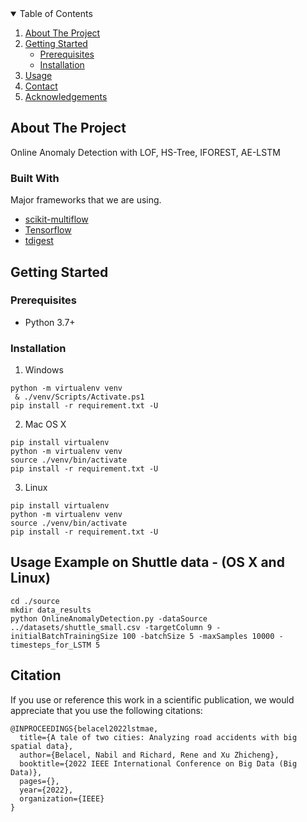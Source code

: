 
<!-- TABLE OF CONTENTS -->
<details open="open">
  <summary>Table of Contents</summary>
  <ol>
    <li>
      <a href="#about-the-project">About The Project</a>
    </li>
    <li>
      <a href="#getting-started">Getting Started</a>
      <ul>
        <li><a href="#prerequisites">Prerequisites</a></li>
        <li><a href="#installation">Installation</a></li>
      </ul>
    </li>
    <li><a href="#usage">Usage</a></li>
    <!--
    <li><a href="#contributing">Contributing</a></li>
    <li><a href="#license">License</a></li>
    -->
    <li><a href="#contact">Contact</a></li>
    <li><a href="#acknowledgements">Acknowledgements</a></li>
  </ol>
</details>



<!-- ABOUT THE PROJECT -->
## About The Project
Online Anomaly Detection with LOF, HS-Tree, IFOREST, AE-LSTM

### Built With

Major frameworks that we are using.
* [scikit-multiflow](https://scikit-multiflow.readthedocs.io/en/stable/index.html#)
* [Tensorflow](https://www.tensorflow.org/)
* [tdigest](https://github.com/CamDavidsonPilon/tdigest)



<!-- GETTING STARTED -->
## Getting Started



### Prerequisites
* Python 3.7+

### Installation

1. Windows
```
python -m virtualenv venv
 & ./venv/Scripts/Activate.ps1
pip install -r requirement.txt -U
```


2. Mac OS X
```
pip install virtualenv
python -m virtualenv venv
source ./venv/bin/activate
pip install -r requirement.txt -U
```

3. Linux
```
pip install virtualenv
python -m virtualenv venv
source ./venv/bin/activate
pip install -r requirement.txt -U
```

## Usage Example on Shuttle data - (OS X and Linux)
```
cd ./source
mkdir data_results
python OnlineAnomalyDetection.py -dataSource ../datasets/shuttle_small.csv -targetColumn 9 -initialBatchTrainingSize 100 -batchSize 5 -maxSamples 10000 -timesteps_for_LSTM 5
```

## Citation
If you use or reference this work in a scientific publication,
we would appreciate that you use the following citations:

```
@INPROCEEDINGS{belacel2022lstmae,
  title={A tale of two cities: Analyzing road accidents with big spatial data},
  author={Belacel, Nabil and Richard, Rene and Xu Zhicheng},
  booktitle={2022 IEEE International Conference on Big Data (Big Data)},
  pages={},
  year={2022},
  organization={IEEE}
}
```
